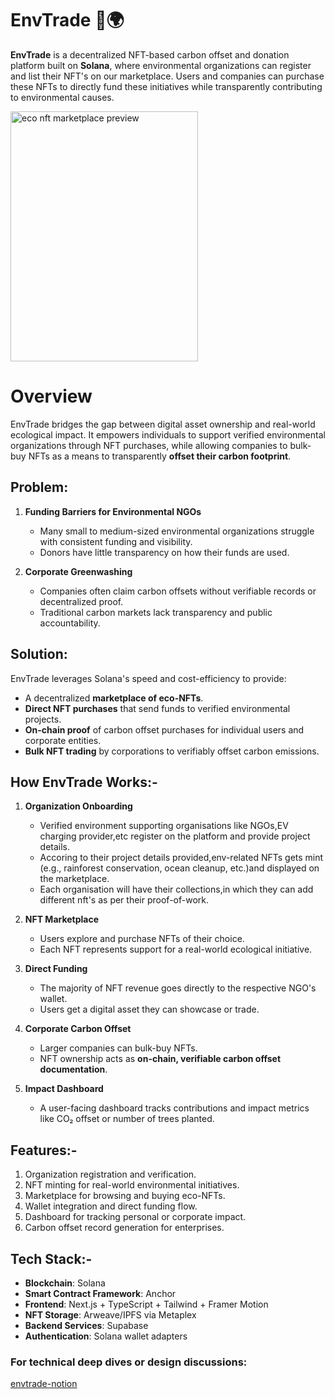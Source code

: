 

# EnvTrade 🌿🌍

**EnvTrade** is a decentralized NFT-based carbon offset and donation platform built on **Solana**, where environmental organizations can register and list their NFT's on our marketplace. Users and companies can purchase these NFTs to directly fund these initiatives while transparently contributing to environmental causes.


<div>
<img src="https://sdmntpreastus2.oaiusercontent.com/files/00000000-4b48-61f6-8116-10aec7445206/raw?se=2025-05-06T10%3A29%3A34Z&sp=r&sv=2024-08-04&sr=b&scid=0ef2513b-44ed-56ef-948c-adf05433fbb0&skoid=a47cd303-16a2-427e-8efb-2ce406116005&sktid=a48cca56-e6da-484e-a814-9c849652bcb3&skt=2025-05-06T08%3A45%3A08Z&ske=2025-05-07T08%3A45%3A08Z&sks=b&skv=2024-08-04&sig=l3EM0UnXHyhNGm5ncybzW9GGBxwPiYN81Pq1BygS%2BJQ%3D" alt="eco nft marketplace preview" width="300" height="400">
</div>

# Overview

EnvTrade bridges the gap between digital asset ownership and real-world ecological impact. It empowers individuals to support verified environmental organizations through NFT purchases, while allowing companies to bulk-buy NFTs as a means to transparently **offset their carbon footprint**.

## Problem:

1. **Funding Barriers for Environmental NGOs**

   * Many small to medium-sized environmental organizations struggle with consistent funding and visibility.
   * Donors have little transparency on how their funds are used.

2. **Corporate Greenwashing**

   * Companies often claim carbon offsets without verifiable records or decentralized proof.
   * Traditional carbon markets lack transparency and public accountability.

## Solution:

EnvTrade leverages Solana's speed and cost-efficiency to provide:

* A decentralized **marketplace of eco-NFTs**.
* **Direct NFT purchases** that send funds to verified environmental projects.
* **On-chain proof** of carbon offset purchases for individual users and corporate entities.
* **Bulk NFT trading** by corporations to verifiably offset carbon emissions.

## How EnvTrade Works:-

1. **Organization Onboarding**

   * Verified environment supporting organisations like NGOs,EV charging provider,etc register on the platform and provide project details.
   * Accoring to their project details provided,env-related NFTs gets mint (e.g., rainforest conservation, ocean cleanup, etc.)and displayed on the marketplace.
   * Each organisation will have their collections,in which they can add different nft's as per their proof-of-work.

2. **NFT Marketplace**

   * Users explore and purchase NFTs of their choice.
   * Each NFT represents support for a real-world ecological initiative.

3. **Direct Funding**

   * The majority of NFT revenue goes directly to the respective NGO's wallet.
   * Users get a digital asset they can showcase or trade.

4. **Corporate Carbon Offset**

   * Larger companies can bulk-buy NFTs.
   * NFT ownership acts as **on-chain, verifiable carbon offset documentation**.

5. **Impact Dashboard**

   * A user-facing dashboard tracks contributions and impact metrics like CO₂ offset or number of trees planted.


## Features:-

1. Organization registration and verification.
2. NFT minting for real-world environmental initiatives.
3. Marketplace for browsing and buying eco-NFTs.
4. Wallet integration and direct funding flow.
5. Dashboard for tracking personal or corporate impact.
6. Carbon offset record generation for enterprises.

## Tech Stack:-

* **Blockchain**: Solana
* **Smart Contract Framework**: Anchor
* **Frontend**: Next.js + TypeScript + Tailwind + Framer Motion
* **NFT Storage**: Arweave/IPFS via Metaplex
* **Backend Services**: Supabase
* **Authentication**: Solana wallet adapters


### For technical deep dives or design discussions:

[envtrade-notion](https://your-notion-link.com)
